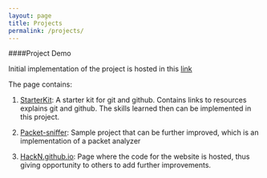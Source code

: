 ```yaml
---
layout: page
title: Projects 
permalink: /projects/
---
```


####Project Demo

Initial implementation of the project is hosted in this [link](https://github.com/HackN)

The page contains:

1. [StarterKit](https://github.com/HackN/StarterKit):
A starter kit for git and github. Contains links to resources explains git and github. The skills learned then can be implemented in this project.

2. [Packet-sniffer](https://github.com/HackN/packet-sniffer):
Sample project that can be further improved, which is an implementation of a packet analyzer

3. [HackN.github.io](https://github.com/HackN/HackN.github.io):
Page where the code for the website is hosted, thus giving opportunity to  others to add further improvements.


